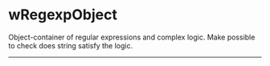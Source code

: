 # wRegexpObject

Object-container of regular expressions and complex logic. Make possible to check does string satisfy the logic.

_ _ _ _ _ _


























